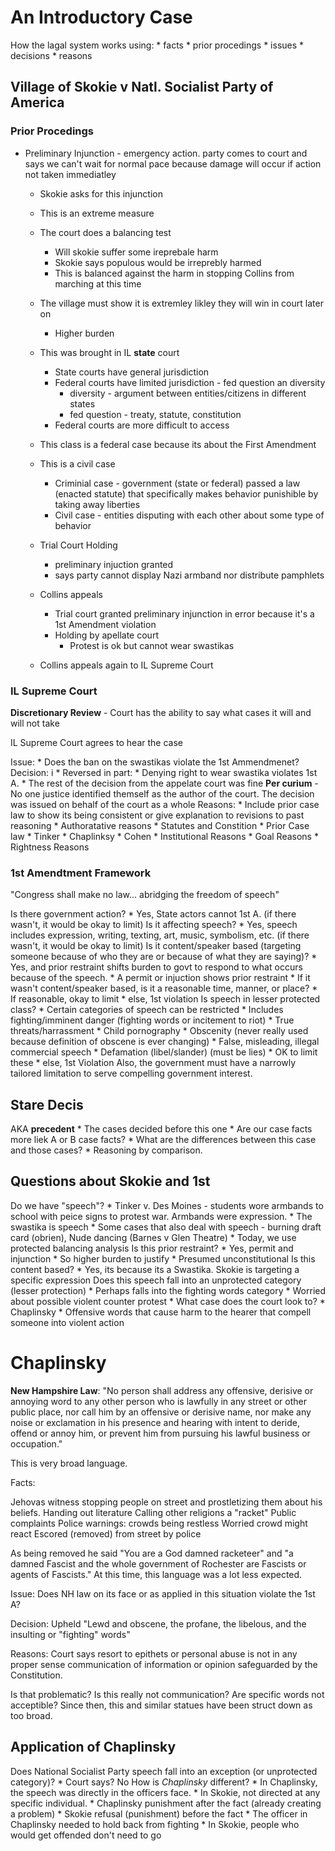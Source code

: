 # An Introductory Case

How the lagal system works using:
	* facts
	* prior procedings
	* issues
	* decisions
	* reasons

## Village of Skokie v Natl. Socialist Party of America

### Prior Procedings

* Preliminary Injunction - emergency action. party comes to court and says we can't wait for normal pace because damage will occur if action not taken immediatley
	* Skokie asks for this injunction
	* This is an extreme measure
	* The court does a balancing test
		* Will skokie suffer some ireprebale harm
		* Skokie says populous would be irreprebly harmed
		* This is balanced against the harm in stopping Collins from marching at this time
	* The village must show it is extremley likley they will win in court later on
		* Higher burden
	* This was brought in IL **state** court
		* State courts have general jurisdiction
		* Federal courts have limited jurisdiction - fed question an diversity
			* diversity - argument between entities/citizens in different states
			* fed question - treaty, statute, constitution
		* Federal courts are more difficult to access
	* This class is a federal case because its about the First Amendment 
	* This is a civil case
		* Criminial case - government (state or federal) passed a law (enacted statute) that specifically makes behavior punishible by taking away liberties
		* Civil case - entities disputing with each other about some type of behavior
	
	* Trial Court Holding
		* preliminary injuction granted
		* says party cannot display Nazi armband nor distribute pamphlets
	* Collins appeals
		* Trial court granted preliminary injunction in error because it's a 1st Amendment violation
		* Holding by apellate court
			* Protest is ok but cannot wear swastikas
	* Collins appeals again to IL Supreme Court

### IL Supreme Court

**Discretionary Review** - Court has the ability to say what cases it will and will not take

IL Supreme Court agrees to hear the case

Issue:
	* Does the ban on the swastikas violate the 1st Ammendmenet?
Decision:
i	* Reversed in part:
		* Denying right to wear swastika violates 1st A.
		* The rest of the decision from the appelate court was fine
		**Per curium** - No one justice identified themself as the author of the court. The decision was issued on behalf of the court as a whole
Reasons:
	* Include prior case law to show its being consistent or give explanation to revisions to past reasoning
	* Authoratative reasons
		* Statutes and Constition
		* Prior Case law
			* Tinker
			* Chaplinksy
			* Cohen
	* Institutional Reasons
	* Goal Reasons
	* Rightness Reasons
		
### 1st Amendtment Framework

"Congress shall make no law... abridging the freedom of speech"

Is there government action?
	* Yes, State actors cannot 1st A. (if there wasn't, it would be okay to limit)
Is it affecting speech?
	* Yes, speech includes expression, writing, texting, art, music, symbolism, etc. (if there wasn't, it would be okay to limit)
Is it content/speaker based (targeting someone because of who they are or because of what they are saying)?
	* Yes, and prior restraint shifts burden to govt to respond to what occurs because of the speech. 
	* A permit or injuction shows prior restraint
	* If it wasn't content/speaker based, is it a reasonable time, manner, or place?
		* If reasonable, okay to limit
		* else, 1st violation
Is speech in lesser protected class?
	* Certain categories of speech can be restricted
		* Includes fighting/imminent danger (fighting words or incitement to riot)
		* True threats/harrassment
		* Child pornography
		* Obscenity (never really used because definition of obscene is ever changing)
		* False, misleading, illegal commercial speech
		* Defamation (libel/slander) (must be lies)
		* OK to limit these
		* else, 1st Violation
Also, the government must have a narrowly tailored limitation to serve compelling government interest.

## Stare Decis

AKA **precedent**
	* The cases decided before this one
	* Are our case facts more liek A or B case facts?
	* What are the differences between this case and those cases?
	* Reasoning by comparison. 

## Questions about Skokie and 1st

Do we have "speech"?
	* Tinker v. Des Moines - students wore armbands to school with peice signs to protest war. Armbands were expression.
	* The swastika is speech
	* Some cases that also deal with speech - burning draft card (obrien), Nude dancing (Barnes v Glen Theatre)
	* Today, we use protected balancing analysis 
Is this prior restraint?
	* Yes, permit and injunction
	* So higher burden to justify
	* Presumed unconstitutional
Is this content based?
	* Yes, its because its a Swastika. Skokie is targeting a specific expression
Does this speech fall into an unprotected category (lesser protection)
	* Perhaps falls into the fighting words category
		* Worried about possible violent counter protest
	* What case does the court look to?
		* Chaplinsky
	* Offensive words that cause harm to the hearer that compell someone into violent action

# Chaplinsky

**New Hampshire Law**: "No person shall address any offensive, derisive or annoying word to any other person who is lawfully in any street or other public place, nor call him by an offensive or derisive name, nor make any noise or exclamation in his presence and hearing with intent to deride, offend or annoy him, or prevent him from pursuing his lawful business or occupation."

This is very broad language.

Facts:

Jehovas witness stopping people on street and prostletizing them about his beliefs.
Handing out literature
Calling other religions a "racket"
Public complaints
Police warnings: crowds being restless
Worried crowd might react
Escored (removed) from street by police

As being removed he said "You are a God damned racketeer" and "a damned Fascist and the whole government of Rochester are Fascists or agents of Fascists."
At this time, this language was a lot less expected.

Issue: Does NH law on its face or as applied in this situation violate the 1st A?

Decision: Upheld
"Lewd and obscene, the profane, the libelous, and the insulting or "fighting" words"

Reasons:
Court says resort to epithets or personal abuse is not in any proper sense communication of information or opinion safeguarded by the Constitution.

Is that problematic? Is this really not communication? Are specific words not acceptible?
Since then, this and similar statues have been struct down as too broad.

## Application of Chaplinsky

Does National Socialist Party speech fall into an exception (or unprotected category)?
	* Court says? No
How is *Chaplinsky* different?
	* In Chaplinsky, the speech was directly in the officers face. 
	* In Skokie, not directed at any specific individual.
	* Chaplinsky punishment after the fact (already creating a problem)
	* Skokie refusal (punishment) before the fact
	* The officer in Chaplinsky needed to hold back from fighting
	* In Skokie, people who would get offended don't need to go


